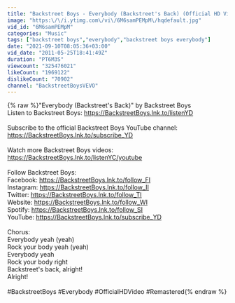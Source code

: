 ```yaml
---
title: "Backstreet Boys - Everybody (Backstreet's Back) (Official HD Video)"
image: "https:\/\/i.ytimg.com\/vi\/6M6samPEMpM\/hqdefault.jpg"
vid_id: "6M6samPEMpM"
categories: "Music"
tags: ["backstreet boys","everybody","backstreet boys everybody"]
date: "2021-09-10T08:05:36+03:00"
vid_date: "2011-05-25T18:41:49Z"
duration: "PT6M3S"
viewcount: "325476021"
likeCount: "1969122"
dislikeCount: "70902"
channel: "BackstreetBoysVEVO"
---
```

{% raw %}&quot;Everybody (Backstreet's Back)&quot; by Backstreet Boys<br />Listen to Backstreet Boys: <a rel="nofollow" target="blank" href="https://BackstreetBoys.lnk.to/listenYD">https://BackstreetBoys.lnk.to/listenYD</a><br /><br />Subscribe to the official Backstreet Boys YouTube channel: <a rel="nofollow" target="blank" href="https://BackstreetBoys.lnk.to/subscribe_YD">https://BackstreetBoys.lnk.to/subscribe_YD</a><br /><br />Watch more Backstreet Boys videos: <a rel="nofollow" target="blank" href="https://BackstreetBoys.lnk.to/listenYC/youtube">https://BackstreetBoys.lnk.to/listenYC/youtube</a><br /><br />Follow Backstreet Boys:<br />Facebook: <a rel="nofollow" target="blank" href="https://BackstreetBoys.lnk.to/follow_FI">https://BackstreetBoys.lnk.to/follow_FI</a><br />Instagram: <a rel="nofollow" target="blank" href="https://BackstreetBoys.lnk.to/follow_II">https://BackstreetBoys.lnk.to/follow_II</a><br />Twitter: <a rel="nofollow" target="blank" href="https://BackstreetBoys.lnk.to/follow_TI">https://BackstreetBoys.lnk.to/follow_TI</a><br />Website: <a rel="nofollow" target="blank" href="https://BackstreetBoys.lnk.to/follow_WI">https://BackstreetBoys.lnk.to/follow_WI</a><br />Spotify: <a rel="nofollow" target="blank" href="https://BackstreetBoys.lnk.to/follow_SI">https://BackstreetBoys.lnk.to/follow_SI</a><br />YouTube: <a rel="nofollow" target="blank" href="https://BackstreetBoys.lnk.to/subscribe_YD">https://BackstreetBoys.lnk.to/subscribe_YD</a><br /><br />Chorus:<br />Everybody yeah (yeah)<br />Rock your body yeah (yeah)<br />Everybody yeah<br />Rock your body right<br />Backstreet's back, alright!<br />Alright!<br /><br />#BackstreetBoys #Everybody #OfficialHDVideo #Remastered{% endraw %}
